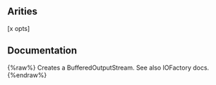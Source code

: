 ## Arities
[x opts]

## Documentation
{%raw%}
Creates a BufferedOutputStream. See also IOFactory docs.
{%endraw%}
